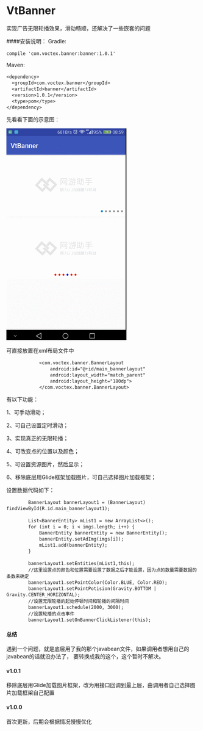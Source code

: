 # VtBanner
实现广告无限轮播效果，滑动畅顺，还解决了一些嵌套的问题

####安装说明：
Gradle:
```
compile 'com.voctex.banner:banner:1.0.1'
```

Maven:
```
<dependency>
  <groupId>com.voctex.banner</groupId>
  <artifactId>banner</artifactId>
  <version>1.0.1</version>
  <type>pom</type>
</dependency>
```


先看看下面的示意图：

![Image text](https://github.com/voctex/VtBanner/blob/master/gif/banners.gif?raw=true)

可直接放置在xml布局文件中
```
            <com.voctex.banner.BannerLayout
                android:id="@+id/main_bannerlayout"
                android:layout_width="match_parent"
                android:layout_height="180dp">
            </com.voctex.banner.BannerLayout>
```

有以下功能：

1、可手动滑动；

2、可自己设置定时滑动；

3、实现真正的无限轮播；

4、可改变点的位置以及颜色；

5、可设置资源图片，然后显示；

6、移除底层用Glide框架加载图片，可自己选择图片加载框架；


设置数据代码如下：

```
        BannerLayout bannerLayout1 = (BannerLayout) findViewById(R.id.main_bannerlayout1);

        List<BannerEntity> mList1 = new ArrayList<>();
        for (int i = 0; i < imgs.length; i++) {
            BannerEntity bannerEntity = new BannerEntity();
            bannerEntity.setAdImg(imgs[i]);
            mList1.add(bannerEntity);
        }

        bannerLayout1.setEntities(mList1,this);
        //这里设置点的颜色和位置需要设置了数据之后才能设置，因为点的数量需要数据的条数来确定
        bannerLayout1.setPointColor(Color.BLUE, Color.RED);
        bannerLayout1.setPointPotision(Gravity.BOTTOM | Gravity.CENTER_HORIZONTAL);
        //设置无限轮播的起始停顿时间和轮播的间隔时间
        bannerLayout1.schedule(2000, 3000);
        //设置轮播的点击事件
        bannerLayout1.setOnBannerClickListener(this);
```

#### 总结
遇到一个问题，就是底层用了我的那个javabean文件，如果调用者想用自己的javabean的话就没办法了，
要转换成我的这个，这个暂时不解决。




#### v1.0.1
移除底层用Glide加载图片框架，改为用接口回调到最上层，由调用者自己选择图片加载框架自己配置

#### v1.0.0
首次更新，后期会根据情况慢慢优化
